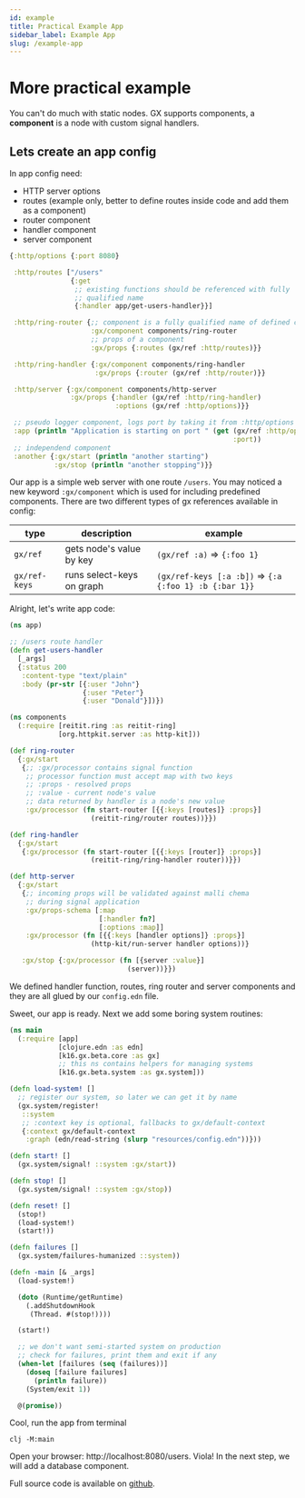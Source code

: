 ```yaml
---
id: example
title: Practical Example App
sidebar_label: Example App
slug: /example-app
---
```


# More practical example

You can't do much with static nodes. GX supports components, a **component** is a node with custom signal handlers.

## Lets create an app config

In app config need:
- HTTP server options
- routes (example only, better to define routes inside code and add them as a component)
- router component
- handler component
- server component

```clojure title="resources/config.edn"
{:http/options {:port 8080}

 :http/routes ["/users"
               {:get
                ;; existing functions should be referenced with fully
                ;; qualified name
                {:handler app/get-users-handler}}]

 :http/ring-router {;; component is a fully qualified name of defined component
                    :gx/component components/ring-router
                    ;; props of a component
                    :gx/props {:routes (gx/ref :http/routes)}}

 :http/ring-handler {:gx/component components/ring-handler
                     :gx/props {:router (gx/ref :http/router)}}

 :http/server {:gx/component components/http-server
               :gx/props {:handler (gx/ref :http/ring-handler)
                          :options (gx/ref :http/options)}}

 ;; pseudo logger component, logs port by taking it from :http/options
 :app (println "Application is starting on port " (get (gx/ref :http/options)
                                                       :port))
 ;; independend component
 :another {:gx/start (println "another starting")
           :gx/stop (println "another stopping")}}
```
Our app is a simple web server with one route `/users`. You may noticed a new keyword `:gx/component` which is used for including predefined components. There are two different types of gx references available in config:

| type          | description        | example                                                  |
| ------------- | ------------------ | -------------------------------------------------------- |
| `gx/ref`      | gets node's value by key | `(gx/ref :a)` => `{:foo 1}`                              |
| `gx/ref-keys` | runs select-keys on graph | `(gx/ref-keys [:a :b])` => `{:a {:foo 1} :b {:bar 1}}` |

Alright, let's write app code:

```clojure title="src/app.clj"
(ns app)

;; /users route handler
(defn get-users-handler
  [_args]
  {:status 200
   :content-type "text/plain"
   :body (pr-str [{:user "John"}
                  {:user "Peter"}
                  {:user "Donald"}])})
```

```clojure title="src/components.clj"
(ns components
  (:require [reitit.ring :as reitit-ring]
            [org.httpkit.server :as http-kit]))

(def ring-router
  {:gx/start
   {;; :gx/processor contains signal function
    ;; processor function must accept map with two keys
    ;; :props - resolved props
    ;; :value - current node's value
    ;; data returned by handler is a node's new value
    :gx/processor (fn start-router [{{:keys [routes]} :props}]
                    (reitit-ring/router routes))}})

(def ring-handler
  {:gx/start
   {:gx/processor (fn start-router [{{:keys [router]} :props}]
                    (reitit-ring/ring-handler router))}})

(def http-server
  {:gx/start
   {;; incoming props will be validated against malli chema
    ;; during signal application
    :gx/props-schema [:map
                      [:handler fn?]
                      [:options :map]]
    :gx/processor (fn [{{:keys [handler options]} :props}]
                    (http-kit/run-server handler options))}

   :gx/stop {:gx/processor (fn [{server :value}]
                             (server))}})

```

We defined handler function, routes, ring router and server components and they are all glued by our `config.edn` file.

Sweet, our app is ready. Next we add some boring system routines:

```clojure title="src/main.clj"
(ns main
  (:require [app]
            [clojure.edn :as edn]
            [k16.gx.beta.core :as gx]
            ;; this ns contains helpers for managing systems
            [k16.gx.beta.system :as gx.system]))

(defn load-system! []
  ;; register our system, so later we can get it by name
  (gx.system/register!
   ::system
   ;; :context key is optional, fallbacks to gx/default-context
   {:context gx/default-context
    :graph (edn/read-string (slurp "resources/config.edn"))}))

(defn start! []
  (gx.system/signal! ::system :gx/start))

(defn stop! []
  (gx.system/signal! ::system :gx/stop))

(defn reset! []
  (stop!)
  (load-system!)
  (start!))

(defn failures []
  (gx.system/failures-humanized ::system))

(defn -main [& _args]
  (load-system!)

  (doto (Runtime/getRuntime)
    (.addShutdownHook
     (Thread. #(stop!))))

  (start!)

  ;; we don't want semi-started system on production
  ;; check for failures, print them and exit if any
  (when-let [failures (seq (failures))]
    (doseq [failure failures]
      (println failure))
    (System/exit 1))

  @(promise))
```

Cool, run the app from terminal
```
clj -M:main
```
Open your browser: http://localhost:8080/users. Viola! In the next step, we will add a database component.

Full source code is available on [github](https://github.com/kepler16/gx.cljc/tree/master/examples/simple).
